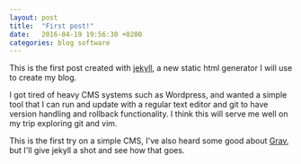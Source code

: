 ```yaml
---
layout: post
title:  "First post!"
date:   2016-04-19 19:56:30 +0200
categories: blog software
---
```

This is the first post created with [jekyll](https://jekyllrb.com/), a new static html generator I will use to create my blog.

I got tired of heavy CMS systems such as Wordpress, and wanted a simple tool that I can run and update with a regular text editor and git to have version handling and rollback functionality. I think this will serve me well on my trip exploring git and vim.

This is the first try on a simple CMS, I've also heard some good about [Grav](https://getgrav.org/), but I'll give jekyll a shot and see how that goes.
